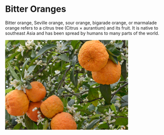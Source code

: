 [title]: # (Bitter Oranges)
[tags]: # (folder structure)
[priority]: # (2)
# Bitter Oranges

Bitter orange, Seville orange, sour orange, bigarade orange, or marmalade orange refers to a citrus tree (Citrus × aurantium) and its fruit. It is native to southeast Asia and has been spread by humans to many parts of the world.

![Bitter Oranges](images/bitter-o.png)
